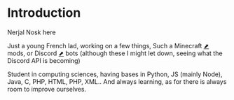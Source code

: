 <h1>Introduction</h1>

<p>Nerjal Nosk here</p>
<p>Just a young French lad, working on a few things, Such a Minecraft <a href="www.minecraft.net" target="_blank">⬈</a> mods, or Discord <a href="www.discord.com" target="_blank">⬈</a> bots (although these I might let down, seeing what the Discord API is becoming)</p>
<p>Student in computing sciences, having bases in Python, JS (mainly Node), Java, C, PHP, HTML, PHP, XML.. And always learning, as for there is always room to improve ourselves.</p>


<!---
NerjalNosk/NerjalNosk is a ✨ special ✨ repository because its `README.md` (this file) appears on your GitHub profile.
You can click the Preview link to take a look at your changes.
--->

